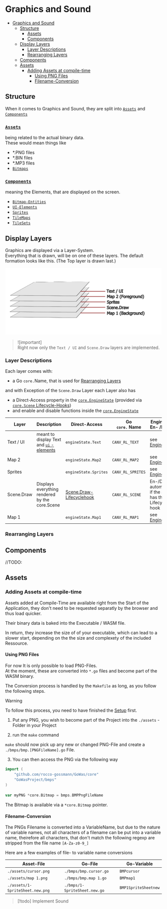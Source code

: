 # Graphics and Sound
<!-- TOC -->

- [Graphics and Sound](#graphics-and-sound)
    - [Structure](#structure)
        - [Assets](#assets)
        - [Components](#components)
    - [Display Layers](#display-layers)
        - [Layer Descriptions](#layer-descriptions)
        - [Rearranging Layers](#rearranging-layers)
    - [Components](#components)
    - [Assets](#assets)
        - [Adding Assets at compile-time](#adding-assets-at-compile-time)
            - [Using PNG Files](#using-png-files)
            - [Filename-Conversion](#filename-conversion)

<!-- /TOC -->

## Structure

When it comes to Graphics and Sound, they are split into [`Assets`](#assets) and [`Components`](#components) 

### [`Assets`](#assets) 
being related to the actual binary data.  
These would mean things like 
- *.PNG files
- *.BIN files
- *.MP3 files
- [`Bitmaps`](./reference/Bitmap.md)

### [`Components`](#components) 
meaning the Elements, that are displayed on the screen.
- [`Bitmap-Entities`](./reference/BitmapEntity.md)
- [`UI-Elements`](./reference/UI.md)
- [`Sprites`](./reference/Sprite.md)
- [`TileMaps`](./reference/TileMaps.md)
- [`TileSets`](./reference/TileSets.md)



## Display Layers

Graphics are displayed via a Layer-System.  
Everything that is drawn, will be on one of these layers.
The default formation looks like this. (The Top layer is drawn last.)

![Layer-System.img](./_img/graphics_layers.png)


> ![important]   
> Right now only the `Text / UI` and `Scene.Draw` layers are implemented.

### Layer Descriptions

Each layer comes with: 
- a Go `core.`Name, that is used for [Rearranging Layers](#rearranging-layers)

and with Exception of the `Scene.Draw` Layer each Layer also has

- a Direct-Access property in the [`core.EngineState`](./reference/EngineState.md) (provided via [`core.Scene` Lifecycle-Hooks](./Scenes.md))   
- and enable and disable functions inside the [`core.EngineState`](./reference/EngineState.md)


| Layer | Description | Direct-Access | Go<br>`core.` Name | EngineState<br>En- /Disable |
| - | - | - | - | - |
| Text / UI | meant to display Text and [`ui` - elements](./reference/UI.md)  | `engineState.Text` | `CANV_RL_TEXT` | see [EngineState](./reference/EngineState.md#layer-control) | 
| Map 2 |   | `engineState.Map2` | `CANV_RL_MAP2` |  see [EngineState](./reference/EngineState.md#layer-control) | 
| Sprites |   | `engineState.Sprites` | `CANV_RL_SPRITES` |  see [EngineState](./reference/EngineState.md#layer-control) |
| Scene.Draw |  Displays everything rendered by the core.Scene    | [Scene.Draw-Lifecyclehook](./Scenes.md#drawable) | `CANV_RL_SCENE` | En-/Disables automatically if the Scene has the Lifecycle-hook | |
| Map 1 |   | `engineState.Map1` | `CANV_RL_MAP1` |   see [EngineState](./reference/EngineState.md#layer-control) |


### Rearranging Layers


## Components

//TODO: 



## Assets


### Adding Assets at compile-time 

Assets added at Compile-Time are available right from the Start of the Application, they don't need to be requested separatly by the browser and thus load quicker. 

Their binary data is baked into the Executable / WASM file.

In return, they increase the size of of your executable, which can lead to a slower start, depending on the the size and complexety of the included Ressource.


#### Using PNG Files

For now It is only possible to load PNG-Files.\
At the moment, these are converted into `*.go` files and become part of the WASM
binary.

The Conversion process is handled by the `Makefile` as long, as you follow the
following steps.

> [!warning] 
> To follow this process, you need to have finished the [Setup](./Setup.md) first.

1. Put any PNG, you wish to become part of the Project into the `./assets` -
   Folder in your Project

2. run the `make` command

`make` should now pick up any new or changed PNG-File and create a
`./bmps/bmp.[PNGFileName].go` File.

3. You can then access the PNG via the following way

```go
import (
    "github.com/rocco-gossmann/GoWas/core"
    "GoWasProject/bmps"
)

var myPNG *core.Bitmap = bmps.BMPPngFileName
```

The Bitmap is available via a `*core.Bitmap` pointer.

#### Filename-Conversion

The PNGs Filename is converted into a VariableName, but due to the nature of
variable names, not all characters of a filename can be put into a
variable name, theirefore all characters, that don't match the following regexp
are stripped from the file name `[A-Za-z0-9_]`

Here are a few examples of file- to variable name conversions

| Asset-File                       | Go-File                       | Go-Variable          |
|----------------------------------|-------------------------------|----------------------|
| `./assets/cursor.png`            | `./bmps/bmp.cursor.go`        | `BMPcursor`          |
| `./assets/map 1.png`             | `./bmps/bmp.map 1.go`         | `BMPmap1`            |
| `./assets/1-SpriteSheet.new.png` | `./bmps/1-SpriteSheet.new.go` | `BMP1SpriteSheetnew` |


> [!todo] 
> Implement Sound
